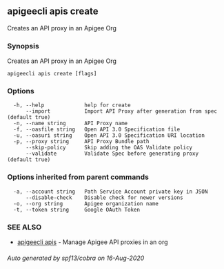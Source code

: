 ## apigeecli apis create

Creates an API proxy in an Apigee Org

### Synopsis

Creates an API proxy in an Apigee Org

```
apigeecli apis create [flags]
```

### Options

```
  -h, --help             help for create
      --import           Import API Proxy after generation from spec (default true)
  -n, --name string      API Proxy name
  -f, --oasfile string   Open API 3.0 Specification file
  -u, --oasuri string    Open API 3.0 Specification URI location
  -p, --proxy string     API Proxy Bundle path
      --skip-policy      Skip adding the OAS Validate policy
      --validate         Validate Spec before generating proxy (default true)
```

### Options inherited from parent commands

```
  -a, --account string   Path Service Account private key in JSON
      --disable-check    Disable check for newer versions
  -o, --org string       Apigee organization name
  -t, --token string     Google OAuth Token
```

### SEE ALSO

* [apigeecli apis](apigeecli_apis.md)	 - Manage Apigee API proxies in an org

###### Auto generated by spf13/cobra on 16-Aug-2020
